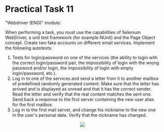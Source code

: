 # Practical Task 11
"Webdriver (ENG)" module:

When performing a task, you must use the capabilities of Selenium WebDriver, a unit test framework (for example NUnit) and the Page Object concept.
Create two fake accounts on different email services.
Implement the following autotests:

1. Tests for login/password on one of the services (the ability to login with the correct login/password pair, the impossibility of login with the wrong password and/or login, the impossibility of login with empty login/password, etc.).
2. Log in to one of the services and send a letter from it to another mailbox of predefined randomly generated content. Make sure that the letter has arrived and is displayed as unread and that it has the correct sender. Read the letter and verify that the real content matches the sent one. Send back a response to the first server containing the new user alias for the first mailbox.
3. Log in to the first mail server, and change his nickname to the new one in the user's personal data. Verify that the nickname has changed.

<p align="center">
  <img src="https://user-images.githubusercontent.com/50228202/216330551-4da4bf3c-8b3d-45d1-8349-cd53b3008cac.png">
</p>
